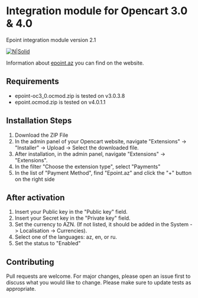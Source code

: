 # Integration module for Opencart 3.0 & 4.0 
Epoint integration module version 2.1

[![N|Solid](https://epoint.az/images/logo.svg)](https://epoint.az/)

Information about [epoint.az](https://epoint.az) you can find on the website. 

## Requirements
- epoint-oc3_0.ocmod.zip is tested on v3.0.3.8
- epoint.ocmod.zip is tested on v4.0.1.1

## Installation Steps
1. Download the ZIP File
2. In the admin panel of your Opencart website, navigate "Extensions" -> "Installer" -> Upload -> Select the downloaded file.
3. After installation, in the admin panel, navigate "Extensions" -> "Extensions".
4. In the filter "Choose the extension type", select "Payments"
5. In the list of "Payment Method", find "Epoint.az" and click the "+" button on the right side

## After activation
1. Insert your Public key in the "Public key" field.
2. Insert your Secret key in the "Private key" field.
3. Set the currency to AZN. (If not listed, it should be added in the System -> Localisation -> Currencies).
4. Select one of the languages: az, en, or ru.
5. Set the status to "Enabled"


## Contributing
Pull requests are welcome. For major changes, please open an issue first to discuss what you would like to change.
Please make sure to update tests as appropriate.